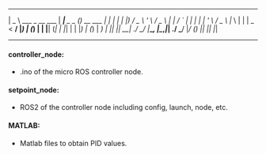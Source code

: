 
 
 ____                    _____            _               ____    _ 
|  _ \ ___ _ __   ___   | ____|__ _ _   _(_)_ __   ___   | ___|  | |
| |_) / _ \ '_ \ / _ \  |  _| / _` | | | | | '_ \ / _ \  |___ \  | |
|  _ <  __/ |_) | (_) | | |__| (_| | |_| | | |_) | (_) |  ___) | |_|
|_| \_\___| .__/ \___/  |_____\__, |\__,_|_| .__/ \___/  |____/  (_)
          |_|                    |_|       |_|                      

***

#### controller_node: 
- .ino of the micro ROS controller node.

#### setpoint_node:
- ROS2 of the controller node including config, launch, node, etc.

#### MATLAB:
- Matlab files to obtain PID values.

